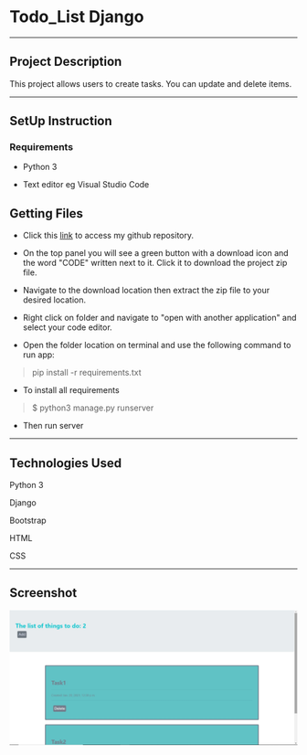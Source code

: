# Todo_List Django

*****

## Project Description

This project allows users to create tasks. You can update and delete items.

*****

## SetUp Instruction

### Requirements

* Python 3

* Text editor eg Visual Studio Code

## Getting Files

* Click this [link](https://github.com/GretaRob/Todo_List_Django) to access my github repository.

* On the top panel you will see a green button with a download icon and the word "CODE" written next to it. Click it to download the project zip file.​

* Navigate to the download location then extract the zip file to your desired location.​

* Right click on folder and navigate to "open with another application" and select your code editor.

* Open the folder location on terminal and use the following command to run app:

> pip install -r requirements.txt

* To install all requirements

> $ python3 manage.py runserver

* Then run server

*****

## Technologies Used

Python 3

Django

Bootstrap

HTML

CSS

*****

Screenshot  
------------

  ![alt text](https://github.com/gretarob/todo_list_django/blob/master/screenshot.jpg)
 
